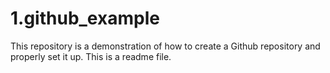 # 1.github_example
This repository is a demonstration of how to create a Github repository and properly set it up.
This is a readme file.

